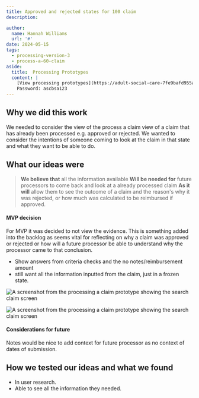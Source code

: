 ```yaml
---
title: Approved and rejected states for 100 claim
description: 

author:
  name: Hannah Williams
  url: '#'
date: 2024-05-15
tags:
  - processing-version-3
  - process-a-60-claim
aside:
  title:  Processing Prototypes
  content: |
    [View processing prototypes](https://adult-social-care-7fe9bafd955a.herokuapp.com/version-index?area=Processing) 
    Password: ascbsa123
---
```



## Why we did this work

We needed to consider the view of the process a claim view of a claim that has already been processed e.g. approved or rejected. We wanted to consider the intentions of someone coming to look at the claim in that state and what they want to be able to do.

## What our ideas were

>**We believe that** all the information available 
>**Will be needed for** future processors to come back and look at a already processed claim
>**As it will** allow them to see the outcome of a claim and the reason's why it was rejected, or how much was calculated to be reimbursed if approved.

#### MVP decision
For MVP it was decided to not view the evidence. This is something added into the backlog as seems vital for reflecting on why a claim was approved or rejected or how will a future processor be able to understand why the processor came to that conclusion. 
- Show answers from criteria checks and the no notes/reimbursement amount 
- still want all the information inputted from the claim, just in a frozen state. 

![A screenshot from the processing a claim prototype showing the search claim screen](approved-claim-100.png "Approved processed claim")

![A screenshot from the processing a claim prototype showing the search claim screen](rejected-claim-100.png "Rejected processed claim")

#### Considerations for future

Notes would be nice to add context for future processor as no context of dates of submission.

## How we tested our ideas and what we found
- In user research. 
- Able to see all the information they needed.
